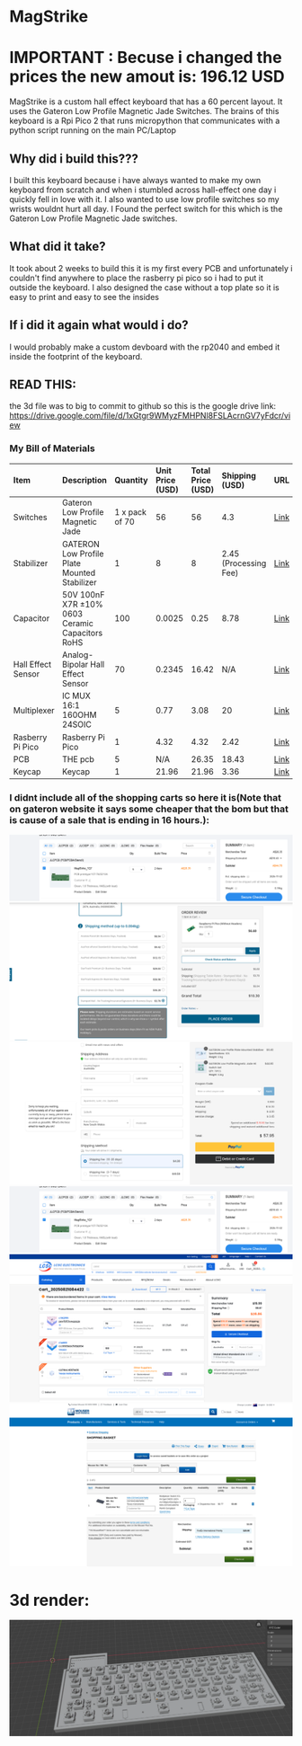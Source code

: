 # MagStrike

# IMPORTANT : Becuse i changed the prices the new amout is: 196.12 USD

MagStrike is a custom hall effect keyboard that has a 60 percent layout.
It uses the Gateron Low Profile Magnetic Jade Switches. The brains of this keyboard is a Rpi Pico 2 that runs micropython that communicates with a python script running on the main PC/Laptop

## Why did i build this???
I built this keyboard because i have always wanted to make my own keyboard from scratch and when i stumbled across hall-effect one day i quickly fell in love with it. I also wanted to use low profile switches so my wrists wouldnt hurt all day. I Found the perfect switch for this which is the Gateron Low Profile Magnetic Jade switches.

## What did it take?
It took about 2 weeks to build this it is my first every PCB and unfortunately i couldn't find anywhere to place the rasberry pi pico so i had to put it outside the keyboard. I also designed the case without a top plate so it is easy to print and easy to see the insides

## If i did it again what would i do?
 I would probably make a custom devboard with the rp2040 and embed it inside the footprint of the keyboard.
 
## READ THIS:
the 3d file was to big to commit to github so this is the google drive link:
    https://drive.google.com/file/d/1xGtgr9WMyzFMHPNl8FSLAcrnGV7yFdcr/view
 
### My Bill of Materials

| Item | Description | Quantity | Unit Price (USD) | Total Price (USD) | Shipping (USD) | URL | Running Total (USD) |
| :--- | :--- | :--- | :--- | :--- | :--- | :--- | :--- |
| Switches | Gateron Low Profile Magnetic Jade | 1 x pack of 70 | 56 | 56 | 4.3 | [Link](https://www.gateron.com/products/gateron-low-profile-magnetic-jade-switch?VariantsId=10872) | 60.3 |
| Stabilizer | GATERON Low Profile Plate Mounted Stabilizer | 1 | 8 | 8 | 2.45 (Processing Fee) | [Link](https://www.gateron.com/products/gateron-low-profile-plate-mounted-stabilizer?VariantsId=10540) | 70.75 |
| Capacitor | 50V 100nF X7R ±10% 0603 Ceramic Capacitors RoHS | 100 | 0.0025 | 0.25 | 8.78 | [Link](https://www.lcsc.com/product-detail/C14663.html?utm_source=chatgpt.com) | 79.78 |
| Hall Effect Sensor | Analog-Bipolar Hall Effect Sensor | 70 | 0.2345 | 16.42 | N/A | [Link](https://www.lcsc.com/product-detail/C962159.html) | 96.2 |
| Multiplexer | IC MUX 16:1 160OHM 24SOIC | 5 | 0.77 | 3.08 | 20 | [Link](https://au.mouser.com/ProductDetail/Texas-Instruments/CD74HC4067M96?qs=xFfolx0DHx0XT7d9xTTZBA%3D%3D&mgh=1&vip=1&utm_source=chatgpt.com) | 119.28 |
| Rasberry Pi Pico | Rasberry Pi Pico | 1 | 4.32 | 4.32 | 2.42 | [Link](https://core-electronics.com.au/raspberry-pi-pico.html) | 126.02 |
| PCB | THE pcb | 5 | N/A | 26.35 | 18.43 | [Link](https://cart.jlcpcb.com/shopcart/cart/) | 170.8 |
| Keycap | Keycap | 1 | 21.96 | 21.96 | 3.36 | [Link](https://www.aliexpress.com/item/1005004840360158.html) | 196.12 |


### I didnt include all of the shopping carts so here it is(Note that on gateron website it says some cheaper that the bom but that is cause of a sale that is ending in 16 hours.):
![PCB](/Images/JLC.png)
![shop](/Images/cORE.png)
![shop](/Images/Gateron.png)
![shop](/Images/JLC.png)
![shop](/Images/lcsc.png)
![shop](/Images/Mouser.png)

# 3d render:
![Render](/Images/render.png)


